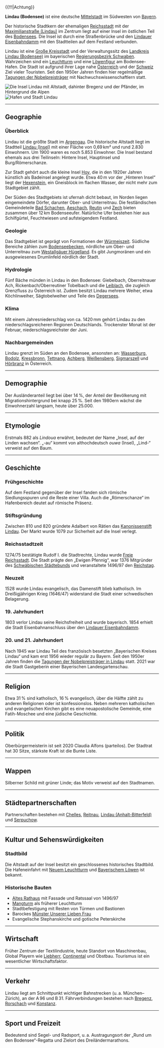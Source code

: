 {{!!!|Achtung}}

**Lindau (Bodensee)** ist eine deutsche [Mittelstadt](https://de.wikipedia.org/wiki/Mittelstadt) im Südwesten von [Bayern](https://de.wikipedia.org/wiki/Bayern).

Der historische Stadtkern der ehemaligen [Reichsstadt](https://de.wikipedia.org/wiki/Freie_und_Reichsst%C3%A4dte) mit der [Maximilianstraße (Lindau)]() im Zentrum liegt auf einer Insel im östlichen Teil des [Bodensees](https://de.wikipedia.org/wiki/Bodensee). Die Insel ist durch eine Straßenbrücke und den [Lindauer Eisenbahndamm]() mit den Stadtteilen auf dem Festland verbunden.

Lindau ist eine [Große Kreisstadt](https://de.wikipedia.org/wiki/Gro%C3%9Fe_Kreisstadt) und der Verwaltungssitz des [Landkreis Lindau (Bodensee)]() im bayerischen [Regierungsbezirk Schwaben](). Wahrzeichen sind ein [Leuchtturm](https://de.wikipedia.org/wiki/Leuchtturm_Lindau) und eine [Löwenfigur](https://de.wikipedia.org/wiki/Bayerischer_L%C3%B6we#Geschichte) am Bodensee-Hafen. Die Stadt ist aufgrund ihrer Lage nahe [Österreich](https://de.wikipedia.org/wiki/%C3%96sterreich) und der [Schweiz](https://de.wikipedia.org/wiki/Schweiz) Ziel vieler Touristen. Seit den 1950er Jahren finden hier regelmäßige [Tagungen der Nobelpreisträger](https://de.wikipedia.org/wiki/Tagung_der_Nobelpreistr%C3%A4ger_in_Lindau) mit Nachwuchswissenschaftlern statt.

![Die Insel Lindau mit Altstadt, dahinter Bregenz und der Pfänder, im Hintergrund die Alpen](Datei:19.10.2020._Flug_mit_dem_Zeppelin_über_Lindau._14.jpg)
![Hafen und Stadt Lindau](Datei:19.10.2020._Flug_mit_dem_Zeppelin_über_Lindau._06.jpg)

---

## Geographie

### Überblick

Lindau ist die größte Stadt im [Argengau](https://de.wikipedia.org/wiki/Argengau). Die historische Altstadt liegt im Stadtteil [Lindau (Insel)]() mit einer Fläche von 0,69 km² und rund 2.830 Einwohnern. Um 1900 waren es noch 5.853 Einwohner. Die Insel bestand ehemals aus drei Teilinseln: Hintere Insel, Hauptinsel und Burg/Römerschanze.

Zur Stadt gehört auch die kleine Insel [Hoy](), die in den 1920er Jahren künstlich als Badeinsel angelegt wurde. Etwa 40 m vor der „Hinteren Insel“ liegt der [Hexenstein](), ein Gneisblock im flachen Wasser, der nicht mehr zum Stadtgebiet zählt.

Der Süden des Stadtgebiets ist ufernah dicht bebaut, im Norden liegen eingemeindete Dörfer, darunter Ober- und Unterreitnau. Die festländischen Gemeindeteile [Bad Schachen](https://de.wikipedia.org/wiki/Bad_Schachen), [Aeschach](https://de.wikipedia.org/wiki/Aeschach), [Reutin]() und [Zech]() bieten zusammen über 12 km Bodenseeufer. Natürliche Ufer bestehen hier aus Schilfgürtel, Feuchtwiesen und aufsteigendem Festland.

### Geologie

Das Stadtgebiet ist geprägt von Formationen der [Würmeiszeit](https://de.wikipedia.org/wiki/W%C3%BCrmeiszeit). Südliche Bereiche zählen zum [Bodenseebecken](https://de.wikipedia.org/wiki/Bodenseebecken), nördliche um Ober- und Unterreitnau zum [Westallgäuer Hügelland](https://de.wikipedia.org/wiki/Westallg%C3%A4uer_H%C3%BCgelland). Es gibt Jungmoränen und ein ausgewiesenes Drumlinfeld nördlich der Stadt.

### Hydrologie

Fünf Bäche münden in Lindau in den Bodensee: Giebelbach, Oberreitnauer Ach, Rickenbach/Oberreutiner Tobelbach und die [Leiblach](https://de.wikipedia.org/wiki/Leiblach), die zugleich Grenzfluss zu Österreich ist. Zudem besitzt Lindau mehrere Weiher, etwa Köchlinweiher, Sägtobelweiher und Teile des [Degersees](https://de.wikipedia.org/wiki/Degersees).

### Klima

Mit einem Jahresniederschlag von ca. 1420 mm gehört Lindau zu den niederschlagsreicheren Regionen Deutschlands. Trockenster Monat ist der Februar, niederschlagsreichster der Juni.

### Nachbargemeinden

Lindau grenzt im Süden an den Bodensee, ansonsten an: [Wasserburg](), [Bodolz](https://de.wikipedia.org/wiki/Bodolz), [Kressbronn](https://de.wikipedia.org/wiki/Kressbronn_am_Bodensee), [Tettnang](https://de.wikipedia.org/wiki/Tettnang), [Achberg](https://de.wikipedia.org/wiki/Achberg), [Weißensberg](https://de.wikipedia.org/wiki/Wei%C3%9Fensberg), [Sigmarszell](https://de.wikipedia.org/wiki/Sigmarszell) und [Hörbranz](https://de.wikipedia.org/wiki/H%C3%B6rbranz) in Österreich.

---

## Demographie

Der Ausländeranteil liegt bei über 14 %, der Anteil der Bevölkerung mit Migrationshintergrund bei knapp 25 %. Seit den 1980ern wächst die Einwohnerzahl langsam, heute über 25.000.

---

## Etymologie

Erstmals 882 als _Lindoua_ erwähnt, bedeutet der Name „Insel, auf der Linden wachsen“. „-au“ kommt von althochdeutsch _ouwa_ (Insel), „Lind-“ verweist auf den Baum.

---

## Geschichte

### Frühgeschichte

Auf dem Festland gegenüber der Insel fanden sich römische Siedlungsspuren und die Reste einer Villa. Auch die „Römerschanze“ im Hafenbereich deutet auf römische Präsenz.

### Stiftsgründung

Zwischen 810 und 820 gründete Adalbert von Rätien das [Kanonissenstift Lindau](https://de.wikipedia.org/wiki/Kanonissenstift_Lindau). Der Markt wurde 1079 zur Sicherheit auf die Insel verlegt.

### Reichsstadtzeit

1274/75 bestätigte Rudolf I. die Stadtrechte, Lindau wurde [Freie Reichsstadt](https://de.wikipedia.org/wiki/Freie_und_Reichsst%C3%A4dte). Die Stadt prägte den „Ewigen Pfennig“, war 1376 Mitgründer des [Schwäbischen Städtebunds](https://de.wikipedia.org/wiki/Schw%C3%A4bischer_St%C3%A4dtebund) und veranstaltete 1496/97 den [Reichstag]().

### Neuzeit

1528 wurde Lindau evangelisch, das Damenstift blieb katholisch. Im Dreißigjährigen Krieg (1646/47) widerstand die Stadt einer schwedischen Belagerung.

### 19. Jahrhundert

1803 verlor Lindau seine Reichsfreiheit und wurde bayerisch. 1854 erhielt die Stadt Eisenbahnanschluss über den [Lindauer Eisenbahndamm]().

### 20. und 21. Jahrhundert

Nach 1945 war Lindau Teil des französisch besetzten „Bayerischen Kreises Lindau“ und kam erst 1956 wieder regulär zu Bayern. Seit den 1950er Jahren finden die [Tagungen der Nobelpreisträger in Lindau](https://de.wikipedia.org/wiki/Tagung_der_Nobelpreistr%C3%A4ger_in_Lindau) statt. 2021 war die Stadt Gastgeberin einer Bayerischen Landesgartenschau.

---

## Religion

Etwa 31 % sind katholisch, 16 % evangelisch, über die Hälfte zählt zu anderen Religionen oder ist konfessionslos. Neben mehreren katholischen und evangelischen Kirchen gibt es eine neuapostolische Gemeinde, eine Fatih-Moschee und eine jüdische Geschichte.

---

## Politik

Oberbürgermeisterin ist seit 2020 Claudia Alfons (parteilos). Der Stadtrat hat 30 Sitze, stärkste Kraft ist die Bunte Liste.

---

## Wappen

Silberner Schild mit grüner Linde; das Motiv verweist auf den Stadtnamen.

---

## Städtepartnerschaften

Partnerschaften bestehen mit [Chelles](https://de.wikipedia.org/wiki/Chelles), [Reitnau](https://de.wikipedia.org/wiki/Reitnau), [Lindau (Anhalt-Bitterfeld)]() und [Serpuchow](https://de.wikipedia.org/wiki/Serpuchow).

---

## Kultur und Sehenswürdigkeiten

### Stadtbild

Die Altstadt auf der Insel besitzt ein geschlossenes historisches Stadtbild. Die Hafeneinfahrt mit [Neuem Leuchtturm](https://de.wikipedia.org/wiki/Leuchtturm_Lindau) und [Bayerischem Löwen](https://de.wikipedia.org/wiki/Bayerischer_L%C3%B6we) ist bekannt.

### Historische Bauten

-   [Altes Rathaus]() mit Fassade und Ratssaal von 1496/97
-   [Mangturm](https://de.wikipedia.org/wiki/Mangturm) als früherer Leuchtturm
-   Stadtbefestigung mit Resten von Türmen und Bastionen
-   Barockes [Münster Unserer Lieben Frau]()
-   Evangelische Stephanskirche und gotische Peterskirche

---

## Wirtschaft

Früher Zentrum der Textilindustrie, heute Standort von Maschinenbau, Global Playern wie [Liebherr](https://de.wikipedia.org/wiki/Liebherr), [Continental](https://de.wikipedia.org/wiki/Continental_AG) und Obstbau. Tourismus ist ein wesentlicher Wirtschaftsfaktor.

---

## Verkehr

Lindau liegt am Schnittpunkt wichtiger Bahnstrecken (u. a. München–Zürich), an der A 96 und B 31. Fährverbindungen bestehen nach [Bregenz](https://de.wikipedia.org/wiki/Bregenz), [Rorschach](https://de.wikipedia.org/wiki/Rorschach_SG) und [Konstanz](https://de.wikipedia.org/wiki/Konstanz).

---

## Sport und Freizeit

Bedeutend sind Segel- und Radsport, u. a. Austragungsort der „Rund um den Bodensee“-Regatta und Zielort des Dreiländermarathons.
